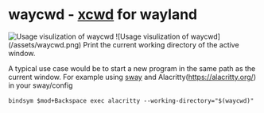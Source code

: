 # waycwd - [xcwd](https://github.com/schischi/xcwd) for wayland

<picture>
 <img alt="Usage visulization of waycwd" width="600" src="https://github.com/fthoma/waycwd/assets/347446/429d27b7-a592-4c5b-a0c2-af3d38008753">
</picture>
![Usage visulization of waycwd](/assets/waycwd.png)
Print the current working directory of the active window.

A typical use case would be to start a new program in the same path as the current window. For example using [sway](https://swaywm.org/) and Alacritty(https://alacritty.org/) in your sway/config
```sway
bindsym $mod+Backspace exec alacritty --working-directory="$(waycwd)"
```
